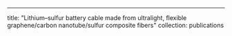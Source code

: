 ---
title: "Lithium–sulfur battery cable made from ultralight, flexible graphene/carbon nanotube/sulfur composite fibers"
collection: publications
